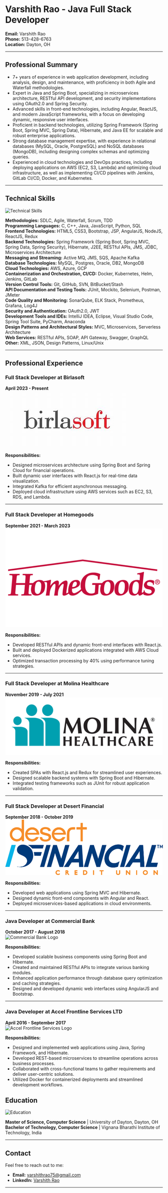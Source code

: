 # Varshith Rao - Java Full Stack Developer

**Email:** Varshith Rao  
**Phone:** 513-428-6763  
**Location:** Dayton, OH  

---

## Professional Summary

- 7+ years of experience in web application development, including analysis, design, and maintenance, with proficiency in both Agile and Waterfall methodologies.
- Expert in Java and Spring Boot, specializing in microservices architecture, RESTful API development, and security implementations using OAuth2.0 and Spring Security.
- Advanced skills in front-end technologies, including Angular, ReactJS, and modern JavaScript frameworks, with a focus on developing dynamic, responsive user interfaces.
- Proficient in backend technologies, utilizing Spring Framework (Spring Boot, Spring MVC, Spring Data), Hibernate, and Java EE for scalable and robust enterprise applications.
- Strong database management expertise, with experience in relational databases (MySQL, Oracle, PostgreSQL) and NoSQL databases (MongoDB), including designing complex schemas and optimizing queries.
- Experienced in cloud technologies and DevOps practices, including deploying applications on AWS (EC2, S3, Lambda) and optimizing cloud infrastructure, as well as implementing CI/CD pipelines with Jenkins, GitLab CI/CD, Docker, and Kubernetes.

---

## Technical Skills

![Technical Skills](images/skills_crop.JPG)

**Methodologies:** SDLC, Agile, Waterfall, Scrum, TDD  
**Programming Languages:** C, C++, Java, JavaScript, Python, SQL  
**Frontend Technologies:** HTML5, CSS3, Bootstrap, JSP, AngularJS, NodeJS, ReactJS, Redux  
**Backend Technologies:** Spring Framework (Spring Boot, Spring MVC, Spring Data, Spring Security), Hibernate, J2EE, RESTful APIs, JMS, JDBC, Microservices Architecture  
**Messaging and Streaming:** Active MQ, JMS, SQS, Apache Kafka  
**Database Technologies:** MySQL, Postgres, Oracle, DB2, MongoDB  
**Cloud Technologies:** AWS, Azure, GCP  
**Containerization and Orchestration, CI/CD:** Docker, Kubernetes, Helm, Jenkins, GitLab  
**Version Control Tools:** Git, GitHub, SVN, BitBucket/Stash  
**API Documentation and Testing Tools:** JUnit, Mockito, Selenium, Postman, JMeter  
**Code Quality and Monitoring:** SonarQube, ELK Stack, Prometheus, Grafana, Log4J  
**Security and Authentication:** OAuth2.0, JWT  
**Development Tools and IDEs:** IntelliJ IDEA, Eclipse, Visual Studio Code, Spring Tool Suite, PyCharm, Anaconda  
**Design Patterns and Architectural Styles:** MVC, Microservices, Serverless Architecture  
**Web Services:** RESTful APIs, SOAP, API Gateway, Swagger, GraphQL  
**Other:** XML, JSON, Design Patterns, Linux/Unix  

---

## Professional Experience

### Full Stack Developer at Birlasoft  
**April 2023 - Present**  
![Birlasoft Logo](images/birlasoft_logo.png)

**Responsibilities:**
- Designed microservices architecture using Spring Boot and Spring Cloud for financial operations.
- Built dynamic user interfaces with React.js for real-time data visualization.
- Integrated Kafka for efficient asynchronous messaging.
- Deployed cloud infrastructure using AWS services such as EC2, S3, RDS, and Lambda.

---

### Full Stack Developer at Homegoods  
**September 2021 - March 2023**  
![Homegoods Logo](images/homegoods_logo.png)

**Responsibilities:**
- Developed RESTful APIs and dynamic front-end interfaces with React.js.
- Built and deployed Dockerized applications integrated with AWS Cloud services.
- Optimized transaction processing by 40% using performance tuning strategies.

---

### Full Stack Developer at Molina Healthcare  
**November 2019 - July 2021**  
![Molina Healthcare Logo](images/molina_healthcare_logo.png)

**Responsibilities:**
- Created SPAs with React.js and Redux for streamlined user experiences.
- Designed scalable backend systems with Spring Boot and Hibernate.
- Integrated testing frameworks such as JUnit for robust application validation.

---

### Full Stack Developer at Desert Financial  
**September 2018 - October 2019**  
![Desert Financial Logo](images/desert_financial_logo.png)

**Responsibilities:**
- Developed web applications using Spring MVC and Hibernate.
- Designed dynamic front-end components with Angular and React.
- Deployed microservices-based applications in cloud environments.

---
### Java Developer at Commercial Bank  
**October 2017 - August 2018**  
![Commercial Bank Logo](images/commercial_bank_logo.png)

**Responsibilities:**
- Developed scalable business components using Spring Boot and Hibernate.
- Created and maintained RESTful APIs to integrate various banking modules.
- Enhanced application performance through database query optimization and caching strategies.
- Designed and developed dynamic web interfaces using AngularJS and Bootstrap.

---

### Java Developer at Accel Frontline Services LTD  
**April 2016 - September 2017**  
![Accel Frontline Services Logo](images/accel_frontline_logo.png)

**Responsibilities:**
- Designed and implemented web applications using Java, Spring Framework, and Hibernate.
- Developed REST-based microservices to streamline operations across business processes.
- Collaborated with cross-functional teams to gather requirements and deliver user-centric solutions.
- Utilized Docker for containerized deployments and streamlined development workflows.
## Education

![Education](images/education.png)

**Master of Science, Computer Science** | University of Dayton, Dayton, OH  
**Bachelor of Technology, Computer Science** | Vignana Bharathi Institute of Technology, India  

---

## Contact

Feel free to reach out to me:

- **Email:** varshithrao75@gmail.com  
- **LinkedIn:** [Varshith Rao](https://www.linkedin.com/in/varshith-rao-jdev)  

---


